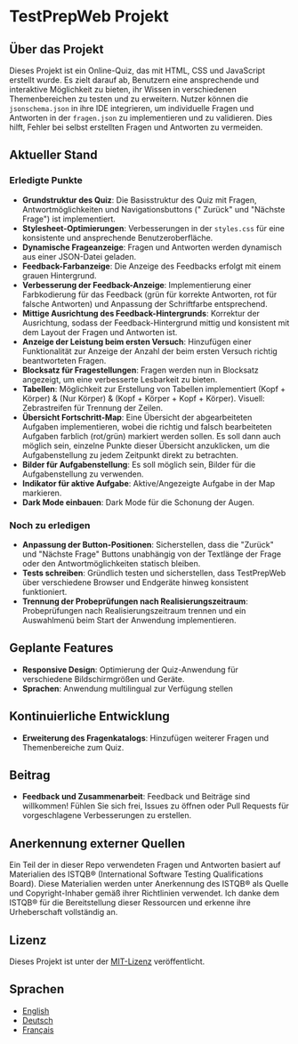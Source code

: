 # TestPrepWeb Projekt

## Über das Projekt

Dieses Projekt ist ein Online-Quiz, das mit HTML, CSS und JavaScript erstellt wurde. Es zielt darauf ab, Benutzern eine
ansprechende und interaktive Möglichkeit zu bieten, ihr Wissen in verschiedenen Themenbereichen zu testen und zu
erweitern.
Nutzer können die `jsonschema.json` in ihre IDE integrieren, um individuelle Fragen und Antworten in der `fragen.json`
zu implementieren und zu validieren. Dies hilft, Fehler bei selbst erstellten Fragen und Antworten zu vermeiden.

## Aktueller Stand

### Erledigte Punkte

- **Grundstruktur des Quiz**: Die Basisstruktur des Quiz mit Fragen, Antwortmöglichkeiten und Navigationsbuttons ("
  Zurück" und "Nächste Frage") ist implementiert.
- **Stylesheet-Optimierungen**: Verbesserungen in der `styles.css` für eine konsistente und ansprechende
  Benutzeroberfläche.
- **Dynamische Frageanzeige**: Fragen und Antworten werden dynamisch aus einer JSON-Datei geladen.
- **Feedback-Farbanzeige**: Die Anzeige des Feedbacks erfolgt mit einem grauen Hintergrund.
- **Verbesserung der Feedback-Anzeige**: Implementierung einer Farbkodierung für das Feedback (grün für korrekte
  Antworten, rot für falsche Antworten) und Anpassung der Schriftfarbe entsprechend.
- **Mittige Ausrichtung des Feedback-Hintergrunds**: Korrektur der Ausrichtung, sodass der Feedback-Hintergrund mittig
  und konsistent mit dem Layout der Fragen und Antworten ist.
- **Anzeige der Leistung beim ersten Versuch**: Hinzufügen einer Funktionalität zur Anzeige der Anzahl der beim ersten
  Versuch richtig beantworteten Fragen.
- **Blocksatz für Fragestellungen**: Fragen werden nun in Blocksatz angezeigt, um eine verbesserte Lesbarkeit zu bieten.
- **Tabellen**: Möglichkeit zur Erstellung von Tabellen implementiert (Kopf + Körper) & (Nur Körper) & (Kopf + Körper +
  Kopf + Körper). Visuell: Zebrastreifen für Trennung der Zeilen.
- **Übersicht Fortschritt-Map**: Eine Übersicht der abgearbeiteten Aufgaben implementieren, wobei die richtig und falsch
  bearbeiteten Aufgaben farblich (rot/grün) markiert werden sollen. Es soll dann auch möglich sein, einzelne Punkte
  dieser Übersicht anzuklicken, um die Aufgabenstellung zu jedem Zeitpunkt direkt zu betrachten.
- **Bilder für Aufgabenstellung**: Es soll möglich sein, Bilder für die Aufgabenstellung zu verwenden.
- **Indikator für aktive Aufgabe**: Aktive/Angezeigte Aufgabe in der Map markieren.
- **Dark Mode einbauen**: Dark Mode für die Schonung der Augen.

### Noch zu erledigen

- **Anpassung der Button-Positionen**: Sicherstellen, dass die "Zurück" und "Nächste Frage" Buttons unabhängig von der
  Textlänge der Frage oder den Antwortmöglichkeiten statisch bleiben.
- **Tests schreiben**: Gründlich testen und sicherstellen, dass TestPrepWeb über verschiedene Browser und Endgeräte
  hinweg konsistent funktioniert.
- **Trennung der Probeprüfungen nach Realisierungszeitraum**: Probeprüfungen nach Realisierungszeitraum trennen und ein
  Auswahlmenü beim Start der Anwendung implementieren.

## Geplante Features

- **Responsive Design**: Optimierung der Quiz-Anwendung für verschiedene Bildschirmgrößen und Geräte.
- **Sprachen**: Anwendung multilingual zur Verfügung stellen

## Kontinuierliche Entwicklung

- **Erweiterung des Fragenkatalogs**: Hinzufügen weiterer Fragen und Themenbereiche zum Quiz.

## Beitrag

- **Feedback und Zusammenarbeit**: Feedback und Beiträge sind willkommen! Fühlen Sie sich frei, Issues zu öffnen oder
  Pull Requests für vorgeschlagene Verbesserungen zu erstellen.

## Anerkennung externer Quellen

Ein Teil der in dieser Repo verwendeten Fragen und Antworten basiert auf Materialien des ISTQB® (International Software
Testing Qualifications Board).
Diese Materialien werden unter Anerkennung des ISTQB® als Quelle und Copyright-Inhaber gemäß ihrer Richtlinien
verwendet.
Ich danke dem ISTQB® für die Bereitstellung dieser Ressourcen und erkenne ihre Urheberschaft vollständig an.

## Lizenz

Dieses Projekt ist unter der [MIT-Lizenz](LICENSE.txt) veröffentlicht.

## Sprachen

- [English](README.md)
- [Deutsch](README_DE.md)
- [Français](README_FR.md)